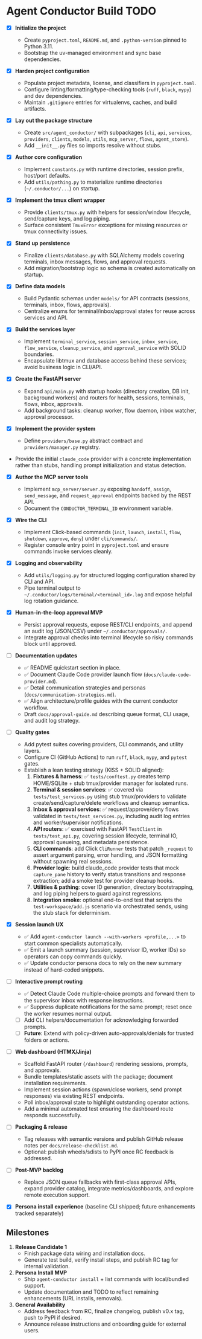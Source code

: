 # Agent Conductor Build TODO

- [x] **Initialize the project**
  - Create `pyproject.toml`, `README.md`, and `.python-version` pinned to Python 3.11.
  - Bootstrap the uv-managed environment and sync base dependencies.

- [x] **Harden project configuration**
  - Populate project metadata, license, and classifiers in `pyproject.toml`.
  - Configure linting/formatting/type-checking tools (`ruff`, `black`, `mypy`) and dev dependencies.
  - Maintain `.gitignore` entries for virtualenvs, caches, and build artifacts.

- [x] **Lay out the package structure**
  - Create `src/agent_conductor/` with subpackages (`cli`, `api`, `services`, `providers`, `clients`, `models`, `utils`, `mcp_server`, `flows`, `agent_store`).
  - Add `__init__.py` files so imports resolve without stubs.

- [x] **Author core configuration**
  - Implement `constants.py` with runtime directories, session prefix, host/port defaults.
  - Add `utils/pathing.py` to materialize runtime directories (`~/.conductor/...`) on startup.

- [x] **Implement the tmux client wrapper**
  - Provide `clients/tmux.py` with helpers for session/window lifecycle, send/capture keys, and log piping.
  - Surface consistent `TmuxError` exceptions for missing resources or tmux connectivity issues.

- [x] **Stand up persistence**
  - Finalize `clients/database.py` with SQLAlchemy models covering terminals, inbox messages, flows, and approval requests.
  - Add migration/bootstrap logic so schema is created automatically on startup.

- [x] **Define data models**
  - Build Pydantic schemas under `models/` for API contracts (sessions, terminals, inbox, flows, approvals).
  - Centralize enums for terminal/inbox/approval states for reuse across services and API.

- [x] **Build the services layer**
  - Implement `terminal_service`, `session_service`, `inbox_service`, `flow_service`, `cleanup_service`, and `approval_service` with SOLID boundaries.
  - Encapsulate libtmux and database access behind these services; avoid business logic in CLI/API.

- [x] **Create the FastAPI server**
  - Expand `api/main.py` with startup hooks (directory creation, DB init, background workers) and routers for health, sessions, terminals, flows, inbox, approvals.
  - Add background tasks: cleanup worker, flow daemon, inbox watcher, approval processor.

- [x] **Implement the provider system**
  - Define `providers/base.py` abstract contract and `providers/manager.py` registry.
- Provide the initial `claude_code` provider with a concrete implementation rather than stubs, handling prompt initialization and status detection.

- [x] **Author the MCP server tools**
  - Implement `mcp_server/server.py` exposing `handoff`, `assign`, `send_message`, and `request_approval` endpoints backed by the REST API.
  - Document the `CONDUCTOR_TERMINAL_ID` environment variable.

- [x] **Wire the CLI**
  - Implement Click-based commands (`init`, `launch`, `install`, `flow`, `shutdown`, `approve`, `deny`) under `cli/commands/`.
  - Register console entry point in `pyproject.toml` and ensure commands invoke services cleanly.

- [x] **Logging and observability**
  - Add `utils/logging.py` for structured logging configuration shared by CLI and API.
  - Pipe terminal output to `~/.conductor/logs/terminal/<terminal_id>.log` and expose helpful log rotation guidance.

- [x] **Human-in-the-loop approval MVP**
  - Persist approval requests, expose REST/CLI endpoints, and append an audit log (JSON/CSV) under `~/.conductor/approvals/`.
  - Integrate approval checks into terminal lifecycle so risky commands block until approved.

- [ ] **Documentation updates**
  - ✅ README quickstart section in place.
  - ✅ Document Claude Code provider launch flow (`docs/claude-code-provider.md`).
  - ✅ Detail communication strategies and personas (`docs/communication-strategies.md`).
  - ✅ Align architecture/profile guides with the current conductor workflow.
  - Draft `docs/approval-guide.md` describing queue format, CLI usage, and audit log strategy.

- [ ] **Quality gates**
  - Add pytest suites covering providers, CLI commands, and utility layers.
  - Configure CI (GitHub Actions) to run `ruff`, `black`, `mypy`, and `pytest` gates.
  - Establish a lean testing strategy (KISS + SOLID aligned):
    1. **Fixtures & harness**: ✅ `tests/conftest.py` creates temp HOME/SQLite + stub tmux/provider manager for isolated runs.
    2. **Terminal & session services**: ✅ covered via `tests/test_services.py` using stub tmux/providers to validate create/send/capture/delete workflows and cleanup semantics.
    3. **Inbox & approval services**: ✅ request/approve/deny flows validated in `tests/test_services.py`, including audit log entries and worker/supervisor notifications.
    4. **API routers**: ✅ exercised with FastAPI `TestClient` in `tests/test_api.py`, covering session lifecycle, terminal IO, approval queueing, and metadata persistence.
    5. **CLI commands**: add Click `CliRunner` tests that patch `_request` to assert argument parsing, error handling, and JSON formatting without spawning real sessions.
    6. **Provider logic**: build claude_code provider tests that mock `capture_pane` history to verify status transitions and response extraction; add a smoke test for provider cleanup hooks.
    7. **Utilities & pathing**: cover ID generation, directory bootstrapping, and log piping helpers to guard against regressions.
    8. **Integration smoke**: optional end-to-end test that scripts the `test-workspace/add.js` scenario via orchestrated sends, using the stub stack for determinism.

- [x] **Session launch UX**
  - ✅ Add `agent-conductor launch --with-workers <profile,...>` to start common specialists automatically.
  - ✅ Emit a launch summary (session, supervisor ID, worker IDs) so operators can copy commands quickly.
  - ✅ Update conductor persona docs to rely on the new summary instead of hard-coded snippets.

- [ ] **Interactive prompt routing**
  - ✅ Detect Claude Code multiple-choice prompts and forward them to the supervisor inbox with response instructions.
  - ✅ Suppress duplicate notifications for the same prompt; reset once the worker resumes normal output.
  - [ ] Add CLI helpers/documentation for acknowledging forwarded prompts.
  - [ ] **Future**: Extend with policy-driven auto-approvals/denials for trusted folders or actions.

- [ ] **Web dashboard (HTMX/Jinja)**
  - Scaffold FastAPI router (`/dashboard`) rendering sessions, prompts, and approvals.
  - Bundle templates/static assets with the package; document installation requirements.
  - Implement session actions (spawn/close workers, send prompt responses) via existing REST endpoints.
  - Poll inbox/approval state to highlight outstanding operator actions.
  - Add a minimal automated test ensuring the dashboard route responds successfully.

- [ ] **Packaging & release**
  - Tag releases with semantic versions and publish GitHub release notes per `docs/release-checklist.md`.
  - Optional: publish wheels/sdists to PyPI once RC feedback is addressed.

- [ ] **Post-MVP backlog**
  - Replace JSON queue fallbacks with first-class approval APIs, expand provider catalog, integrate metrics/dashboards, and explore remote execution support.

- [x] **Persona install experience** (baseline CLI shipped; future enhancements tracked separately)

## Milestones

1. **Release Candidate 1**
   - Finish package data wiring and installation docs.
   - Generate test build, verify install steps, and publish RC tag for internal validation.
2. **Persona Install MVP**
   - Ship `agent-conductor install` + list commands with local/bundled support.
   - Update documentation and TODO to reflect remaining enhancements (URL installs, removals).
3. **General Availability**
   - Address feedback from RC, finalize changelog, publish v0.x tag, push to PyPI if desired.
   - Announce release instructions and onboarding guide for external users.
